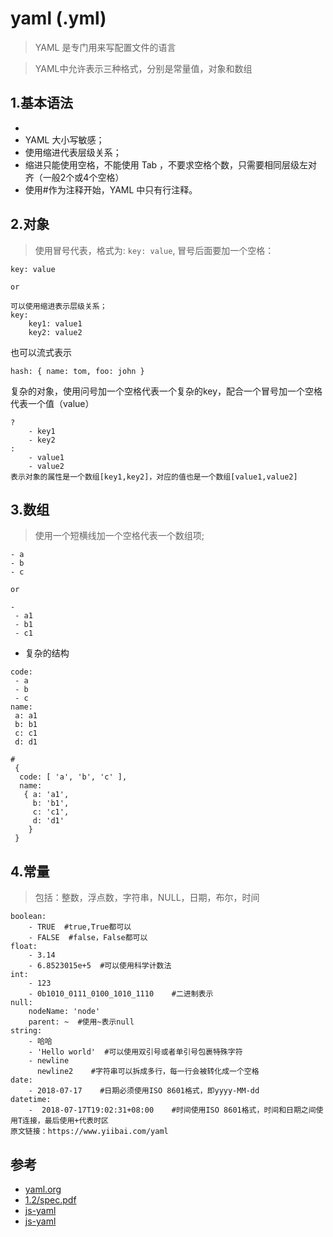 # yaml (.yml)
>YAML 是专门用来写配置文件的语言

>YAML中允许表示三种格式，分别是常量值，对象和数组

## 1.基本语法
- 
- YAML 大小写敏感；
- 使用缩进代表层级关系；
- 缩进只能使用空格，不能使用 Tab ，不要求空格个数，只需要相同层级左对齐（一般2个或4个空格）
- 使用#作为注释开始，YAML 中只有行注释。


## 2.对象
>使用冒号代表，格式为: `key: value`, 冒号后面要加一个空格：

```
key: value

or

可以使用缩进表示层级关系；
key: 
    key1: value1
    key2: value2

```

也可以流式表示

```
hash: { name: tom, foo: john }
```

复杂的对象，使用问号加一个空格代表一个复杂的key，配合一个冒号加一个空格代表一个值（value）

```
?  
    - key1
    - key2
:
    - value1
    - value2
表示对象的属性是一个数组[key1,key2]，对应的值也是一个数组[value1,value2]
```


## 3.数组

>使用一个短横线加一个空格代表一个数组项;

```
- a
- b
- c

or 

-
 - a1
 - b1
 - c1
```

- 复杂的结构

```
code:
 - a
 - b
 - c 
name:
 a: a1 
 b: b1
 c: c1 
 d: d1

# 
 { 
  code: [ 'a', 'b', 'c' ],
  name: 
   { a: 'a1',
     b: 'b1',
     c: 'c1',
     d: 'd1' 
    } 
 } 
```


## 4.常量

>包括：整数，浮点数，字符串，NULL，日期，布尔，时间

```
boolean: 
    - TRUE  #true,True都可以
    - FALSE  #false，False都可以
float:
    - 3.14
    - 6.8523015e+5  #可以使用科学计数法
int:
    - 123
    - 0b1010_0111_0100_1010_1110    #二进制表示
null:
    nodeName: 'node'
    parent: ~  #使用~表示null
string:
    - 哈哈
    - 'Hello world'  #可以使用双引号或者单引号包裹特殊字符
    - newline
      newline2    #字符串可以拆成多行，每一行会被转化成一个空格
date:
    - 2018-07-17    #日期必须使用ISO 8601格式，即yyyy-MM-dd
datetime: 
    -  2018-07-17T19:02:31+08:00    #时间使用ISO 8601格式，时间和日期之间使用T连接，最后使用+代表时区
原文链接：https://www.yiibai.com/yaml
```


## 参考
- [yaml.org](https://yaml.org/)
- [1.2/spec.pdf](https://yaml.org/spec/1.2/spec.pdf)
- [js-yaml](https://github.com/nodeca/js-yaml)
- [js-yaml](http://nodeca.github.io/js-yaml/)
